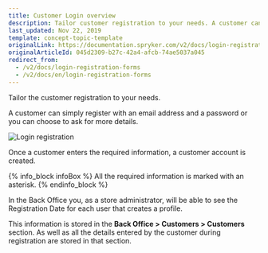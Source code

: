 ```yaml
---
title: Customer Login overview
description: Tailor customer registration to your needs. A customer can register with an email address and a password, or you can choose to ask for more details.
last_updated: Nov 22, 2019
template: concept-topic-template
originalLink: https://documentation.spryker.com/v2/docs/login-registration-forms
originalArticleId: 045d2309-b27c-42a4-afcb-74ae5037a045
redirect_from:
  - /v2/docs/login-registration-forms
  - /v2/docs/en/login-registration-forms
---
```


Tailor the customer registration to your needs. 

A customer can simply register with an email address and a password or you can choose to ask for more details.

![Login registration](https://spryker.s3.eu-central-1.amazonaws.com/docs/Features/Customer+Relationship+Management/Login+%26+Registration+Forms/login_registration.gif)

Once a customer enters the required information, a customer account is created.

{% info_block infoBox %}
All the required information is marked with an asterisk.
{% endinfo_block %}

In the Back Office you, as a store administrator, will be able to see the Registration Date for each user that creates a profile. 

This information is stored in the **Back Office > Customers > Customers** section. As well as all the details entered by the customer during registration are stored in that section.

